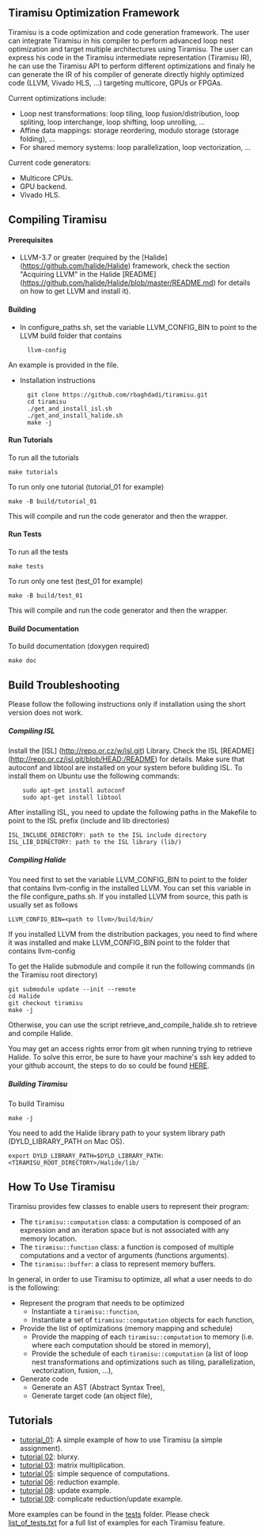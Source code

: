 Tiramisu Optimization Framework
----------------------------------
Tiramisu is a code optimization and code generation framework.  The user can integrate Tiramisu in his compiler to perform advanced loop nest optimization and target multiple architectures using Tiramisu.  The user can express his code in the Tiramisu intermediate representation (Tiramisu IR), he can use the Tiramisu API to perform different optimizations and finaly he can generate the IR of his compiler of generate directly highly optimized code (LLVM, Vivado HLS, ...) targeting multicore, GPUs or FPGAs.

Current optimizations include:
- Loop nest transformations: loop tiling, loop fusion/distribution, loop spliting, loop interchange, loop shifting, loop unrolling, ...
- Affine data mappings: storage reordering, modulo storage (storage folding), ...
- For shared memory systems: loop parallelization, loop vectorization, ...

Current code generators:
- Multicore CPUs.
- GPU backend.
- Vivado HLS.


Compiling Tiramisu
----------------------
#### Prerequisites

- LLVM-3.7 or greater (required by the [Halide] (https://github.com/halide/Halide) framework,
  check the section "Acquiring LLVM" in the Halide [README] (https://github.com/halide/Halide/blob/master/README.md) for details on how to get LLVM and install it).

#### Building
- In configure_paths.sh, set the variable LLVM_CONFIG_BIN to point to the LLVM build folder that contains

        llvm-config

An example is provided in the file.

- Installation instructions

        git clone https://github.com/rbaghdadi/tiramisu.git
        cd tiramisu
        ./get_and_install_isl.sh
        ./get_and_install_halide.sh
        make -j

#### Run Tutorials

To run all the tutorials

    make tutorials
    
To run only one tutorial (tutorial_01 for example)

    make -B build/tutorial_01
    
This will compile and run the code generator and then the wrapper.
    
#### Run Tests

To run all the tests

    make tests
    
To run only one test (test_01 for example)

    make -B build/test_01
    
This will compile and run the code generator and then the wrapper.

#### Build Documentation

To build documentation (doxygen required)

    make doc



Build Troubleshooting
----------------------------

Please follow the following instructions only if installation using the short version does not work.

##### Compiling ISL

Install the [ISL] (http://repo.or.cz/w/isl.git) Library.  Check the ISL [README] (http://repo.or.cz/isl.git/blob/HEAD:/README) for details.  Make sure that autoconf and libtool are installed on your system before building ISL.  To install them on Ubuntu use the following commands:

        sudo apt-get install autoconf
        sudo apt-get install libtool

After installing ISL, you need to update the following paths in the Makefile to point to the ISL prefix (include and lib directories)

    ISL_INCLUDE_DIRECTORY: path to the ISL include directory
    ISL_LIB_DIRECTORY: path to the ISL library (lib/)

##### Compiling Halide

You need first to set the variable LLVM_CONFIG_BIN to point to the folder that contains llvm-config in the installed LLVM.  You can set this variable in the file configure_paths.sh. If you installed LLVM from source, this path is usually set as follows

    LLVM_CONFIG_BIN=<path to llvm>/build/bin/
    
If you installed LLVM from the distribution packages, you need to find where it was installed and make LLVM_CONFIG_BIN point to the folder that contains llvm-config

To get the Halide submodule and compile it run the following commands (in the Tiramisu root directory)

    git submodule update --init --remote
    cd Halide
    git checkout tiramisu
    make -j

Otherwise, you can use the script retrieve_and_compile_halide.sh to retrieve and compile Halide.

You may get an access rights error from git when running trying to retrieve Halide. To solve this error, be sure to have your machine's ssh key added to your github account, the steps to do so could be found [HERE](https://help.github.com/articles/generating-a-new-ssh-key-and-adding-it-to-the-ssh-agent/).

##### Building Tiramisu

To build Tiramisu

    make -j

You need to add the Halide library path to your system library path (DYLD_LIBRARY_PATH on Mac OS).

    export DYLD_LIBRARY_PATH=$DYLD_LIBRARY_PATH:<TIRAMISU_ROOT_DIRECTORY>/Halide/lib/


How To Use Tiramisu
----------------------
Tiramisu provides few classes to enable users to represent their program:
- The `tiramisu::computation` class: a computation is composed of an expression and an iteration space but is not associated with any memory location.
- The `tiramisu::function` class: a function is composed of multiple computations and a vector of arguments (functions arguments).
- The `tiramisu::buffer`: a class to represent memory buffers.

In general, in order to use Tiramisu to optimize, all what a user needs to do is the following:
- Represent the program that needs to be optimized
    - Instantiate a `tiramisu::function`,
    - Instantiate a set of `tiramisu::computation` objects for each function,
- Provide the list of optimizations (memory mapping and schedule)
    - Provide the mapping of each `tiramisu::computation` to memory (i.e. where each computation should be stored in memory),
    - Provide the schedule of each `tiramisu::computation` (a list of loop nest transformations and optimizations such as tiling, parallelization, vectorization, fusion, ...),
- Generate code
    - Generate an AST (Abstract Syntax Tree),
    - Generate target code (an object file),

Tutorials
-----------

- [tutorial_01](tutorials/tutorial_01.cpp): A simple example of how to use Tiramisu (a simple assignment).
- [tutorial 02](tutorials/tutorial_02.cpp): blurxy.
- [tutorial 03](tutorials/tutorial_03.cpp): matrix multiplication.
- [tutorial 05](tutorials/tutorial_05.cpp): simple sequence of computations.
- [tutorial 06](tutorials/tutorial_06.cpp): reduction example.
- [tutorial 08](tutorials/tutorial_08.cpp): update example.
- [tutorial 09](tutorials/tutorial_09.cpp): complicate reduction/update example.

More examples can be found in the [tests](tests/) folder. Please check [list_of_tests.txt](tests/list_of_tests.txt) for a full list of examples for each Tiramisu feature.
